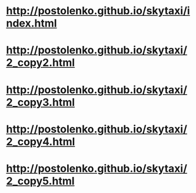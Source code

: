 # http://postolenko.github.io/skytaxi/index.html
# http://postolenko.github.io/skytaxi/2_copy2.html
# http://postolenko.github.io/skytaxi/2_copy3.html
# http://postolenko.github.io/skytaxi/2_copy4.html
# http://postolenko.github.io/skytaxi/2_copy5.html
